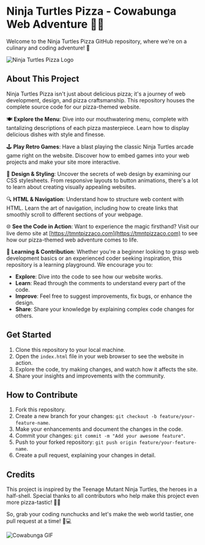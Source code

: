 # Ninja Turtles Pizza - Cowabunga Web Adventure 🍕🐢

Welcome to the Ninja Turtles Pizza GitHub repository, where we're on a culinary and coding adventure! 🚀

![Ninja Turtles Pizza Logo](logo.jpg)

## About This Project

Ninja Turtles Pizza isn't just about delicious pizza; it's a journey of web development, design, and pizza craftsmanship. This repository houses the complete source code for our pizza-themed website.

🍽️ **Explore the Menu**: Dive into our mouthwatering menu, complete with tantalizing descriptions of each pizza masterpiece. Learn how to display delicious dishes with style and finesse.

🕹️ **Play Retro Games**: Have a blast playing the classic Ninja Turtles arcade game right on the website. Discover how to embed games into your web projects and make your site more interactive.

🎨 **Design & Styling**: Uncover the secrets of web design by examining our CSS stylesheets. From responsive layouts to button animations, there's a lot to learn about creating visually appealing websites.

🔍 **HTML & Navigation**: Understand how to structure web content with HTML. Learn the art of navigation, including how to create links that smoothly scroll to different sections of your webpage.

🌐 **See the Code in Action**: Want to experience the magic firsthand? Visit our live demo site at [https://tmntpizzaco.com](https://tmntpizzaco.com) to see how our pizza-themed web adventure comes to life.

🧠 **Learning & Contribution**: Whether you're a beginner looking to grasp web development basics or an experienced coder seeking inspiration, this repository is a learning playground. We encourage you to:

- **Explore**: Dive into the code to see how our website works.
- **Learn**: Read through the comments to understand every part of the code.
- **Improve**: Feel free to suggest improvements, fix bugs, or enhance the design.
- **Share**: Share your knowledge by explaining complex code changes for others.

## Get Started

1. Clone this repository to your local machine.
2. Open the `index.html` file in your web browser to see the website in action.
3. Explore the code, try making changes, and watch how it affects the site.
4. Share your insights and improvements with the community.

## How to Contribute

1. Fork this repository.
2. Create a new branch for your changes: `git checkout -b feature/your-feature-name`.
3. Make your enhancements and document the changes in the code.
4. Commit your changes: `git commit -m "Add your awesome feature"`.
5. Push to your forked repository: `git push origin feature/your-feature-name`.
6. Create a pull request, explaining your changes in detail.

## Credits

This project is inspired by the Teenage Mutant Ninja Turtles, the heroes in a half-shell. Special thanks to all contributors who help make this project even more pizza-tastic! 🐢🍕

So, grab your coding nunchucks and let's make the web world tastier, one pull request at a time! 🍕💻

![Cowabunga GIF](cowabunga.gif)
